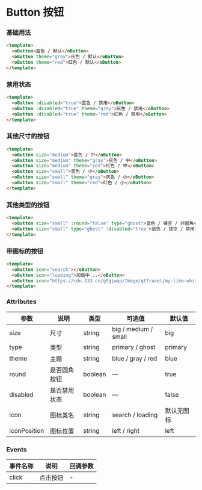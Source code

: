 # Button 按钮

### 基础用法

<template>
  <div class="button-box">
    <div class="item-box"><oButton>蓝色 / 默认</oButton></div>
    <div class="item-box"><oButton theme="gray">灰色 / 默认</oButton></div>
    <div class="item-box"><oButton theme="red">红色 / 默认</oButton></div>
    
  </div>
</template>

```html
<template>
  <oButton>蓝色 / 默认</oButton>
  <oButton theme="gray">灰色 / 默认</oButton>
  <oButton theme="red">红色 / 默认</oButton>
</template>
```


### 禁用状态
<template>
  <div class="button-box">
    <div class="item-box"><oButton :disabled="true">蓝色 / 禁用</oButton></div>
    <div class="item-box"><oButton :disabled="true" theme="gray">灰色 / 禁用</oButton></div>
    <div class="item-box"><oButton :disabled="true" theme="red">红色 / 禁用</oButton></div>
    
  </div>
</template>

```html
<template>
  <oButton :disabled="true">蓝色 / 禁用</oButton>
  <oButton :disabled="true" theme="gray">灰色 / 禁用</oButton>
  <oButton :disabled="true" theme="red">红色 / 禁用</oButton>
</template>
```


### 其他尺寸的按钮
<template>
  <div class="button-box">
    <div class="item-box"><oButton size="medium">蓝色 / 中</oButton></div>
    <div class="item-box"><oButton size="medium" theme="gray">灰色 / 中</oButton></div>
    <div class="item-box"><oButton size="medium" theme="red">红色 / 中</oButton></div>
    <div class="display-flex">
      <div class="item-sml"><oButton size="small">蓝色 / 小</oButton></div>
      <div class="item-sml"><oButton size="small" theme="gray">灰色 / 小</oButton></div>
      <div class="item-sml"><oButton size="small" theme="red">红色 / 小</oButton></div>
    </div>
  </div>
</template>

```html
<template>
  <oButton size="medium">蓝色 / 中</oButton>
  <oButton size="medium" theme="gray">灰色 / 中</oButton>
  <oButton size="medium" theme="red">红色 / 中</oButton>
  <oButton size="small">蓝色 / 小</oButton>
  <oButton size="small" theme="gray">灰色 / 小</oButton>
  <oButton size="small" theme="red">红色 / 小</oButton>
</template>
```

### 其他类型的按钮
<template>
  <div class="button-box bg-white">
    <div class="display-flex">
      <div class="item-sml"><oButton size="small" :round="false" type="ghost">蓝色 / 镂空 / 非圆角</oButton></div>
      <div class="item-sml"><oButton size="small" type="ghost" :disabled="true">蓝色 / 镂空 / 禁用</oButton></div>
    </div>
  </div>
</template>

```html
<template>
  <oButton size="small" :round="false" type="ghost">蓝色 / 镂空 / 非圆角</oButton>
  <oButton size="small" type="ghost" :disabled="true">蓝色 / 镂空 / 禁用</oButton>
</template>
```

<template>
  <div class="component_iframe">
    <iframe src="http://192.168.2.76:8084/button"></iframe>
  </div>
</template>

### 带图标的按钮
<template>
  <div class="button-box">
    <div class="item-box"><oButton icon="search"></oButton></div>
    <div class="item-box"><oButton icon="loading">加载中...</oButton></div>
    <div class="item-box"><oButton icon="https://cdn.133.cn/gtgjwap/Image/gtTravel/my-like-white.png" iconPosition="right">收藏</oButton></div>
  </div>
</template>

```html
<template>
  <oButton icon="search"></oButton>
  <oButton icon="loading">加载中...</oButton>
  <oButton icon="https://cdn.133.cn/gtgjwap/Image/gtTravel/my-like-white.png" iconPosition="right">收藏</oButton>
</template>
```


### Attributes
| 参数      | 说明    | 类型      | 可选值       | 默认值   |
|---------- |-------- |---------- |-------------  |-------- |
| size     | 尺寸   | string  |   big / medium / small            |    big     |
| type     | 类型   | string  |   primary / ghost    |     primary    |
| theme    | 主题   | string  |   blue / gray / red |     blue    |
| round     | 是否圆角按钮   | boolean    | — | true   |
| disabled  | 是否禁用状态    | boolean   | —   | false   |
| icon  | 图标类名 | string   |  search / loading  |  默认无图标  |
| iconPosition  | 图标位置 | string   |  left / right  |  left  |



### Events
| 事件名称 | 说明 | 回调参数 |
|---------|---------|---------|
| click | 点击按钮 | - |


<style lang="less">
  .button-box {
    padding: 30px 16px;
    width:375px;
    background-color: #303030; 
  }
  .item-box {
    margin-bottom: 15px;
  }
  .item-sml {
    margin-right: 10px;
  }
  .bg-white {
    background-color: #ffffff;
  }
</style>
